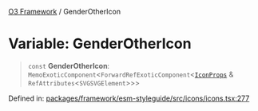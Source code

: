 [O3 Framework](../API.md) / GenderOtherIcon

# Variable: GenderOtherIcon

> `const` **GenderOtherIcon**: `MemoExoticComponent`\<`ForwardRefExoticComponent`\<[`IconProps`](../type-aliases/IconProps.md) & `RefAttributes`\<`SVGSVGElement`\>\>\>

Defined in: [packages/framework/esm-styleguide/src/icons/icons.tsx:277](https://github.com/habeshabro/openmrs-esm-core/blob/main/packages/framework/esm-styleguide/src/icons/icons.tsx#L277)
